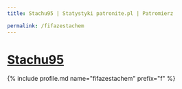 ```yaml
---
title: Stachu95 | Statystyki patronite.pl | Patromierz

permalink: /fifazestachem
---
```


# [Stachu95](https://patronite.pl/fifazestachem)

{% include profile.md name="fifazestachem" prefix="f" %}
